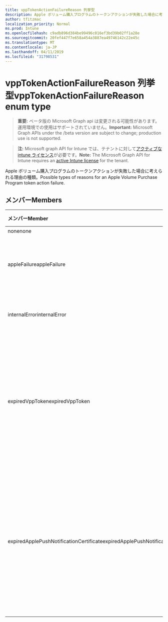 ```yaml
---
title: vppTokenActionFailureReason 列挙型
description: Apple ボリューム購入プログラムのトークンアクションが失敗した場合に考えられる理由の種類。
author: tfitzmac
localization_priority: Normal
ms.prod: Intune
ms.openlocfilehash: c9adb896d384be99496c016ef3bd39b02ff1a28e
ms.sourcegitcommit: 20fef447f7e658a454a3887ea49746142c22e45c
ms.translationtype: MT
ms.contentlocale: ja-JP
ms.lasthandoff: 04/11/2019
ms.locfileid: "31798531"
---
```

# <a name="vpptokenactionfailurereason-enum-type"></a><span data-ttu-id="15823-103">vppTokenActionFailureReason 列挙型</span><span class="sxs-lookup"><span data-stu-id="15823-103">vppTokenActionFailureReason enum type</span></span>

> <span data-ttu-id="15823-104">**重要:** ベータ版の Microsoft Graph api は変更される可能性があります。運用環境での使用はサポートされていません。</span><span class="sxs-lookup"><span data-stu-id="15823-104">**Important:** Microsoft Graph APIs under the /beta version are subject to change; production use is not supported.</span></span>

> <span data-ttu-id="15823-105">**注:** Microsoft graph API for Intune では、テナントに対して[アクティブな intune ライセンス](https://go.microsoft.com/fwlink/?linkid=839381)が必要です。</span><span class="sxs-lookup"><span data-stu-id="15823-105">**Note:** The Microsoft Graph API for Intune requires an [active Intune license](https://go.microsoft.com/fwlink/?linkid=839381) for the tenant.</span></span>

<span data-ttu-id="15823-106">Apple ボリューム購入プログラムのトークンアクションが失敗した場合に考えられる理由の種類。</span><span class="sxs-lookup"><span data-stu-id="15823-106">Possible types of reasons for an Apple Volume Purchase Program token action failure.</span></span>

## <a name="members"></a><span data-ttu-id="15823-107">メンバー</span><span class="sxs-lookup"><span data-stu-id="15823-107">Members</span></span>
|<span data-ttu-id="15823-108">メンバー</span><span class="sxs-lookup"><span data-stu-id="15823-108">Member</span></span>|<span data-ttu-id="15823-109">値</span><span class="sxs-lookup"><span data-stu-id="15823-109">Value</span></span>|<span data-ttu-id="15823-110">説明</span><span class="sxs-lookup"><span data-stu-id="15823-110">Description</span></span>|
|:---|:---|:---|
|<span data-ttu-id="15823-111">none</span><span class="sxs-lookup"><span data-stu-id="15823-111">none</span></span>|<span data-ttu-id="15823-112">.0</span><span class="sxs-lookup"><span data-stu-id="15823-112">0</span></span>|<span data-ttu-id="15823-113">なし</span><span class="sxs-lookup"><span data-stu-id="15823-113">None.</span></span>|
|<span data-ttu-id="15823-114">appleFailure</span><span class="sxs-lookup"><span data-stu-id="15823-114">appleFailure</span></span>|<span data-ttu-id="15823-115">1-d</span><span class="sxs-lookup"><span data-stu-id="15823-115">1</span></span>|<span data-ttu-id="15823-116">Apple のサービスでエラーが発生しました。</span><span class="sxs-lookup"><span data-stu-id="15823-116">There was an error on Apple's service.</span></span>|
|<span data-ttu-id="15823-117">internalError</span><span class="sxs-lookup"><span data-stu-id="15823-117">internalError</span></span>|<span data-ttu-id="15823-118">pbm-2</span><span class="sxs-lookup"><span data-stu-id="15823-118">2</span></span>|<span data-ttu-id="15823-119">内部エラーが発生しました。</span><span class="sxs-lookup"><span data-stu-id="15823-119">There was an internal error.</span></span>|
|<span data-ttu-id="15823-120">expiredVppToken</span><span class="sxs-lookup"><span data-stu-id="15823-120">expiredVppToken</span></span>|<span data-ttu-id="15823-121">1/3</span><span class="sxs-lookup"><span data-stu-id="15823-121">3</span></span>|<span data-ttu-id="15823-122">Apple volume purchase program のトークンの有効期限が切れたため、エラーが発生しました。</span><span class="sxs-lookup"><span data-stu-id="15823-122">There was an error because the Apple Volume Purchase Program token was expired.</span></span>|
|<span data-ttu-id="15823-123">expiredApplePushNotificationCertificate</span><span class="sxs-lookup"><span data-stu-id="15823-123">expiredApplePushNotificationCertificate</span></span>|<span data-ttu-id="15823-124">2/4</span><span class="sxs-lookup"><span data-stu-id="15823-124">4</span></span>|<span data-ttu-id="15823-125">Apple volume purchase program プッシュ通知証明書の有効期限が切れたため、エラーが発生しました。</span><span class="sxs-lookup"><span data-stu-id="15823-125">There was an error because the Apple Volume Purchase Program Push Notification certificate expired.</span></span>|





